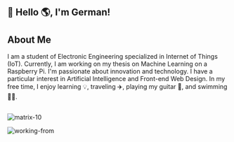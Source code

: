 ## 👋 Hello 🌎, I'm German!

## About Me 

I am a student of Electronic Engineering specialized in Internet of Things (IoT). Currently, I am working on my thesis on Machine Learning on a Raspberry Pi. I'm passionate about innovation and technology. I have a particular interest in Artificial Intelligence and Front-end Web Design. In my free time, I enjoy learning 💡, traveling ✈️, playing my guitar 🎸, and swimming 🏊‍♂️. 

## 

![matrix-10](https://github.com/germanquevedo/germanquevedo/assets/127355727/3f8f9088-cb55-41ba-901b-0612e38003df)

![working-from](https://github.com/germanquevedo/germanquevedo/assets/127355727/f747ce71-0cbe-46b7-b361-1fff40517bd0)


  

